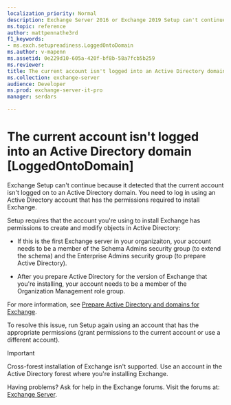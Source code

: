 ```yaml
---
localization_priority: Normal
description: Exchange Server 2016 or Exchange 2019 Setup can't continue because your account isn't logged on to Active Directory.
ms.topic: reference
author: mattpennathe3rd
f1_keywords:
- ms.exch.setupreadiness.LoggedOntoDomain
ms.author: v-mapenn
ms.assetid: 0e229d10-605a-420f-bf8b-58a7fcb5b259
ms.reviewer: 
title: The current account isn't logged into an Active Directory domain [LoggedOntoDomain]
ms.collection: exchange-server
audience: Developer
ms.prod: exchange-server-it-pro
manager: serdars

---
```


# The current account isn't logged into an Active Directory domain [LoggedOntoDomain]

Exchange Setup can't continue because it detected that the current account isn't logged on to an Active Directory domain. You need to log in using an Active Directory account that has the permissions required to install Exchange.

Setup requires that the account you're using to install Exchange has permissions to create and modify objects in Active Directory:

- If this is the first Exchange server in your organizaiton, your account needs to be a member of the Schema Admins security group (to extend the schema) and the Enterprise Admins security group (to prepare Active Directory).

- After you prepare Active Directory for the version of Exchange that you're installing, your account needs to be a member of the Organization Management role group.

For more information, see [Prepare Active Directory and domains for Exchange](../prepare-ad-and-domains.md).

To resolve this issue, run Setup again using an account that has the appropriate permissions (grant permissions to the current account or use a different account).

> [!IMPORTANT]
> Cross-forest installation of Exchange isn't supported. Use an account in the Active Directory forest where you're installing Exchange.

Having problems? Ask for help in the Exchange forums. Visit the forums at: [Exchange Server](https://go.microsoft.com/fwlink/p/?linkId=60612).
